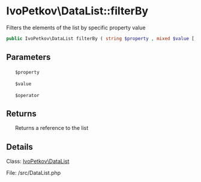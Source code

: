 # IvoPetkov\DataList::filterBy

Filters the elements of the list by specific property value

```php
public IvoPetkov\DataList filterBy ( string $property , mixed $value [, string $operator = 'equal' ] )
```

## Parameters

&nbsp;&nbsp;&nbsp;&nbsp;&nbsp;&nbsp;`$property`

&nbsp;&nbsp;&nbsp;&nbsp;&nbsp;&nbsp;`$value`

&nbsp;&nbsp;&nbsp;&nbsp;&nbsp;&nbsp;`$operator`

## Returns

&nbsp;&nbsp;&nbsp;&nbsp;&nbsp;&nbsp;Returns a reference to the list

## Details

Class: [IvoPetkov\DataList](ivopetkov.datalist.class.md)

File: /src/DataList.php

